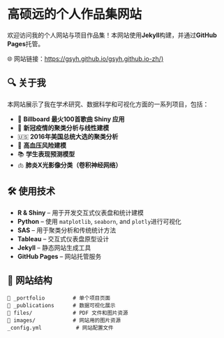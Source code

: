 # 高硕远的个人作品集网站

欢迎访问我的个人网站与项目作品集！本网站使用**Jekyll**构建，并通过**GitHub Pages**托管。

🌐 网站链接：[https://gsyh.github.io/gsyh.github.io-zh/)](https://gsyh.github.io/gsyh.github.io-zh/)

## 🔍 关于我

本网站展示了我在学术研究、数据科学和可视化方面的一系列项目，包括：
- 🎵 **Billboard 最火100首歌曲 Shiny 应用**
- 🦠 **新冠疫情的聚类分析与线性建模**
- 🇺🇸 **2016年美国总统大选的聚类分析**
- 🧠 **高血压风险建模**
- 📚 **学生表现预测模型**
- 🫁 **肺炎X光影像分类（卷积神经网络）**

## 🛠️ 使用技术

- **R & Shiny** – 用于开发交互式仪表盘和统计建模  
- **Python** – 使用 `matplotlib`, `seaborn`, and `plotly`进行可视化
- **SAS** – 用于聚类分析和传统统计方法 
- **Tableau** – 交互式仪表盘原型设计 
- **Jekyll** – 静态网站生成工具 
- **GitHub Pages** – 网站托管服务

## 📂 网站结构

```text
📁 _portfolio         # 单个项目页面
📁 _publications      # 数据可视化展示
📁 files/             # PDF 文件和图片资源
📁 images/            # 网站用的图片资源
_config.yml           # 网站配置文件
